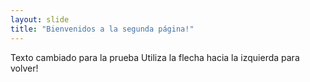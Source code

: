 ```yaml
---
layout: slide
title: "Bienvenidos a la segunda página!"
---
```

Texto cambiado para la prueba
Utiliza la flecha hacia la izquierda para volver!

